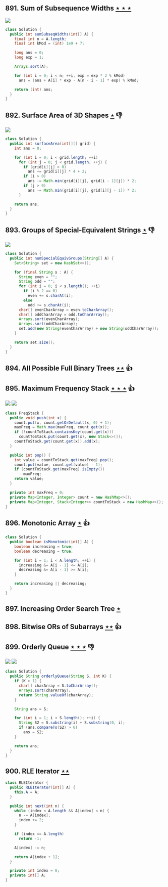 ## 891. Sum of Subsequence Widths [$\star\star\star$](https://leetcode.com/problems/sum-of-subsequence-widths)

![](https://img.shields.io/badge/-Math-434343.svg?style=flat-square)

```java
class Solution {
  public int sumSubseqWidths(int[] A) {
    final int n = A.length;
    final int kMod = (int) 1e9 + 7;

    long ans = 0;
    long exp = 1;

    Arrays.sort(A);

    for (int i = 0; i < n; ++i, exp = exp * 2 % kMod)
      ans = (ans + A[i] * exp - A[n - i - 1] * exp) % kMod;

    return (int) ans;
  }
}
```

## 892. Surface Area of 3D Shapes [$\star$](https://leetcode.com/problems/surface-area-of-3d-shapes) :thumbsdown:

![](https://img.shields.io/badge/-Math-434343.svg?style=flat-square)

```java
class Solution {
  public int surfaceArea(int[][] grid) {
    int ans = 0;

    for (int i = 0; i < grid.length; ++i)
      for (int j = 0; j < grid.length; ++j) {
        if (grid[i][j] > 0)
          ans += grid[i][j] * 4 + 2;
        if (i > 0)
          ans -= Math.min(grid[i][j], grid[i - 1][j]) * 2;
        if (j > 0)
          ans -= Math.min(grid[i][j], grid[i][j - 1]) * 2;
      }

    return ans;
  }
}
```

## 893. Groups of Special-Equivalent Strings [$\star$](https://leetcode.com/problems/groups-of-special-equivalent-strings) :thumbsdown:

![](https://img.shields.io/badge/-String-60373E.svg?style=flat-square)

```java
class Solution {
  public int numSpecialEquivGroups(String[] A) {
    Set<String> set = new HashSet<>();

    for (final String s : A) {
      String even = "";
      String odd = "";
      for (int i = 0; i < s.length(); ++i)
        if (i % 2 == 0)
          even += s.charAt(i);
        else
          odd += s.charAt(i);
      char[] evenCharArray = even.toCharArray();
      char[] oddCharArray = odd.toCharArray();
      Arrays.sort(evenCharArray);
      Arrays.sort(oddCharArray);
      set.add(new String(evenCharArray) + new String(oddCharArray));
    }

    return set.size();
  }
}
```

## 894. All Possible Full Binary Trees [$\star\star$](https://leetcode.com/problems/all-possible-full-binary-trees) :thumbsup:

## 895. Maximum Frequency Stack [$\star\star\star$](https://leetcode.com/problems/maximum-frequency-stack) :thumbsup:

![](https://img.shields.io/badge/-Hash%20Table-7BA23F.svg?style=flat-square) ![](https://img.shields.io/badge/-Stack-E2943B.svg?style=flat-square)

```java
class FreqStack {
  public void push(int x) {
    count.put(x, count.getOrDefault(x, 0) + 1);
    maxFreq = Math.max(maxFreq, count.get(x));
    if (!countToStack.containsKey(count.get(x)))
      countToStack.put(count.get(x), new Stack<>());
    countToStack.get(count.get(x)).add(x);
  }

  public int pop() {
    int value = countToStack.get(maxFreq).pop();
    count.put(value, count.get(value) - 1);
    if (countToStack.get(maxFreq).isEmpty())
      --maxFreq;
    return value;
  }

  private int maxFreq = 0;
  private Map<Integer, Integer> count = new HashMap<>();
  private Map<Integer, Stack<Integer>> countToStack = new HashMap<>();
}
```

## 896. Monotonic Array [$\star$](https://leetcode.com/problems/monotonic-array) :thumbsup:

```java
class Solution {
  public boolean isMonotonic(int[] A) {
    boolean increasing = true;
    boolean decreasing = true;

    for (int i = 1; i < A.length; ++i) {
      increasing &= A[i - 1] <= A[i];
      decreasing &= A[i - 1] >= A[i];
    }

    return increasing || decreasing;
  }
}
```

## 897. Increasing Order Search Tree [$\star$](https://leetcode.com/problems/increasing-order-search-tree)

## 898. Bitwise ORs of Subarrays [$\star\star$](https://leetcode.com/problems/bitwise-ors-of-subarrays) :thumbsup:

## 899. Orderly Queue [$\star\star\star$](https://leetcode.com/problems/orderly-queue) :thumbsdown:

![](https://img.shields.io/badge/-Math-434343.svg?style=flat-square) ![](https://img.shields.io/badge/-String-60373E.svg?style=flat-square)

```java
class Solution {
  public String orderlyQueue(String S, int K) {
    if (K > 1) {
      char[] charArray = S.toCharArray();
      Arrays.sort(charArray);
      return String.valueOf(charArray);
    }

    String ans = S;

    for (int i = 1; i < S.length(); ++i) {
      String S2 = S.substring(i) + S.substring(0, i);
      if (ans.compareTo(S2) > 0)
        ans = S2;
    }

    return ans;
  }
}
```

## 900. RLE Iterator [$\star\star$](https://leetcode.com/problems/rle-iterator)

```java
class RLEIterator {
  public RLEIterator(int[] A) {
    this.A = A;
  }

  public int next(int n) {
    while (index < A.length && A[index] < n) {
      n -= A[index];
      index += 2;
    }

    if (index == A.length)
      return -1;

    A[index] -= n;

    return A[index + 1];
  }

  private int index = 0;
  private int[] A;
}
```
